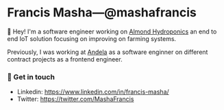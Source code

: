 # Francis Masha—@mashafrancis

:wave: Hey! I'm a software engineer working on [Almond Hydroponics](https://github.com/almond-hydroponics) an end to end IoT solution focusing on improving on farming systems. 

Previously, I was working at [Andela](https://github.com/andela) as a software enginner on different contract projects as a frontend engineer.

### :speech_balloon: Get in touch
- Linkedin: https://www.linkedin.com/in/francis-masha/
- Twitter: https://twitter.com/MashaFrancis


<!--
**mashafrancis/mashafrancis** is a ✨ _special_ ✨ repository because its `README.md` (this file) appears on your GitHub profile.

Here are some ideas to get you started:

- 🔭 I’m currently working on ...
- 🌱 I’m currently learning ...
- 👯 I’m looking to collaborate on ...
- 🤔 I’m looking for help with ...
- 💬 Ask me about ...
- 📫 How to reach me: ...
- 😄 Pronouns: ...
- ⚡ Fun fact: ...
-->
